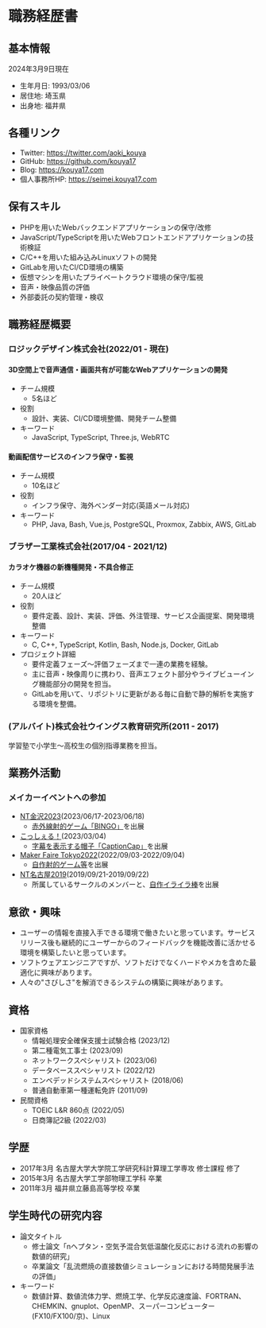 # 職務経歴書

## 基本情報

2024年3月9日現在

- 生年月日: 1993/03/06
- 居住地: 埼玉県
- 出身地: 福井県

## 各種リンク

- Twitter: https://twitter.com/aoki_kouya
- GitHub: https://github.com/kouya17
- Blog: https://kouya17.com
- 個人事務所HP: https://seimei.kouya17.com

## 保有スキル

- PHPを用いたWebバックエンドアプリケーションの保守/改修
- JavaScript/TypeScriptを用いたWebフロントエンドアプリケーションの技術検証
- C/C++を用いた組み込みLinuxソフトの開発
- GitLabを用いたCI/CD環境の構築
- 仮想マシンを用いたプライベートクラウド環境の保守/監視
- 音声・映像品質の評価
- 外部委託の契約管理・検収

## 職務経歴概要

### ロジックデザイン株式会社(2022/01 - 現在)

#### 3D空間上で音声通信・画面共有が可能なWebアプリケーションの開発

- チーム規模
  - 5名ほど
- 役割
  - 設計、実装、CI/CD環境整備、開発チーム整備
- キーワード
  - JavaScript, TypeScript, Three.js, WebRTC

#### 動画配信サービスのインフラ保守・監視

- チーム規模
  - 10名ほど
- 役割
  - インフラ保守、海外ベンダー対応(英語メール対応)
- キーワード
  - PHP, Java, Bash, Vue.js, PostgreSQL, Proxmox, Zabbix, AWS, GitLab

### ブラザー工業株式会社(2017/04 - 2021/12)

#### カラオケ機器の新機種開発・不具合修正

- チーム規模
  - 20人ほど
- 役割
  - 要件定義、設計、実装、評価、外注管理、サービス企画提案、開発環境整備
- キーワード
  - C, C++, TypeScript, Kotlin, Bash, Node.js, Docker, GitLab
- プロジェクト詳細
  - 要件定義フェーズ～評価フェーズまで一連の業務を経験。
  - 主に音声・映像周りに携わり、音声エフェクト部分やライブビューイング機能部分の開発を担当。
  - GitLabを用いて、リポジトリに更新がある毎に自動で静的解析を実施する環境を整備。

### (アルバイト)株式会社ウイングス教育研究所(2011 - 2017)

学習塾で小学生～高校生の個別指導業務を担当。

## 業務外活動

### メイカーイベントへの参加

- [NT金沢2023](https://wiki.nicotech.jp/nico_tech/?NT%E9%87%91%E6%B2%A22023)(2023/06/17-2023/06/18)
  - [赤外線射的ゲーム「BINGO」](https://twitter.com/aoki_kouya/status/1668960003133411329)を出展
- [こっしぇる！](https://coshel.org/)(2023/03/04)
  - [字幕を表示する帽子「CaptionCap」](https://coshel.org/2023/03/01/post-289/)を出展
- [Maker Faire Tokyo2022](https://makezine.jp/event/mft2022/)(2022/09/03-2022/09/04)
  - [自作射的ゲーム等](https://makezine.jp/event/makers-mft2022/m0007/)を出展
- [NT名古屋2019](https://wiki.nicotech.jp/nico_tech/index.php?NT%E5%90%8D%E5%8F%A4%E5%B1%8B2019)(2019/09/21-2019/09/22)
  - 所属しているサークルのメンバーと、[自作イライラ棒](https://makezine.jp/event/makers-mfk2020/m0091/)を出展

## 意欲・興味

- ユーザーの情報を直接入手できる環境で働きたいと思っています。サービスリリース後も継続的にユーザーからのフィードバックを機能改善に活かせる環境を構築したいと思っています。
- ソフトウェアエンジニアですが、ソフトだけでなくハードやメカを含めた最適化に興味があります。
- 人々の"さびしさ"を解消できるシステムの構築に興味があります。

## 資格

- 国家資格
  - 情報処理安全確保支援士試験合格 (2023/12)
  - 第二種電気工事士 (2023/09)
  - ネットワークスペシャリスト (2023/06)
  - データベーススペシャリスト (2022/12)
  - エンベデッドシステムスペシャリスト (2018/06)
  - 普通自動車第一種運転免許 (2011/09)
- 民間資格
  - TOEIC L&R 860点 (2022/05)
  - 日商簿記2級 (2022/03)

## 学歴

- 2017年3月 名古屋大学大学院工学研究科計算理工学専攻 修士課程 修了
- 2015年3月 名古屋大学工学部物理工学科 卒業
- 2011年3月 福井県立藤島高等学校 卒業

## 学生時代の研究内容

- 論文タイトル
  - 修士論文「nヘプタン・空気予混合気低温酸化反応における流れの影響の数値的研究」
  - 卒業論文「乱流燃焼の直接数値シミュレーションにおける時間発展手法の評価」 
- キーワード
  - 数値計算、数値流体力学、燃焼工学、化学反応速度論、FORTRAN、CHEMKIN、gnuplot、OpenMP、スーパーコンピューター(FX10/FX100/京)、Linux
